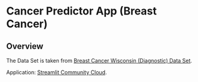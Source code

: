 # Cancer Predictor App (Breast Cancer)

## Overview

<!-- The Breast Cancer Diagnosis app is a machine learning-powered tool designed to assist medical professionals in diagnosing breast cancer. Using a set of measurements, the app predicts whether a breast mass is benign or malignant. It provides a visual representation of the input data using a radar chart and displays the predicted diagnosis and probability of being benign or malignant. The app can be used by manually inputting the measurements or by connecting it to a cytology lab to obtain the data directly from a machine. The connection to the laboratory machine is not a part of the app itself. -->

The Data Set is taken from [Breast Cancer Wisconsin (Diagnostic) Data Set](https://www.kaggle.com/datasets/uciml/breast-cancer-wisconsin-data). 

<!--Note that this dataset may not be reliable as this project was developed for educational purposes in the field of machine learning only and not for professional use. -->
<!-- A live version of the application can be found on-->
Application: [Streamlit Community Cloud](https://alizeeshan-07-cancer-predictor-app-appmain-ulihct.streamlit.app/). 

<!--## Installation

To run the Cell Image Analyzer locally, you will need to have Python 3.6 or higher installed. Then, you can install the required packages by running:

```bash
pip install -r requirements.txt
```

This will install all the necessary dependencies, including Streamlit, OpenCV, and scikit-image.

## Usage
To start the app, simply run the following command:

```bash
streamlit run app.py
```

This will launch the app in your default web browser. You can then upload an image of cells to analyze and adjust the various settings to customize the analysis. Once you are satisfied with the results, you can export the measurements to a CSV file for further analysis.-->
